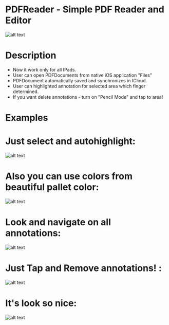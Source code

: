 # PDFReader - Simple PDF Reader and Editor

![alt text](https://preview.ibb.co/mVtVv8/desk.png)

# Description

- Now it work only for all IPads.
- User can open PDFDocuments from native iOS application "Files"
- PDFDocument automatically saved and synchronizes in ICloud.
- User can highlighted annotation for selected area which finger determined.
- If you want delete annotations - turn on "Pencil Mode" and tap to area!


# Examples

# Just select and autohighlight:

![alt text](https://thumbs.gfycat.com/ThriftyInfiniteKob-size_restricted.gif)


# Also you can use colors from beautiful pallet color:

![alt text](https://thumbs.gfycat.com/WarlikeAntiqueHoatzin-size_restricted.gif)


# Look and navigate on all annotations:

![alt text](https://thumbs.gfycat.com/QuerulousAdolescentAnchovy-size_restricted.gif)

# Just Tap and Remove annotations! :

![alt text](https://thumbs.gfycat.com/HairyPotableHusky-size_restricted.gif)


# It's look so nice:

![alt text](https://image.ibb.co/fOZqv8/onDevice.png)
 

